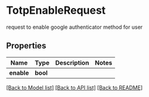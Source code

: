 # TotpEnableRequest

request to enable google authenticator method for user

## Properties
Name | Type | Description | Notes
------------ | ------------- | ------------- | -------------
**enable** | **bool** |  | 

[[Back to Model list]](../README.md#documentation-for-models) [[Back to API list]](../README.md#documentation-for-api-endpoints) [[Back to README]](../README.md)



